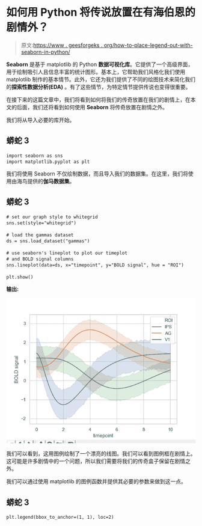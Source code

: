 # 如何用 Python 将传说放置在有海伯恩的剧情外？

> 原文:[https://www . geesforgeks . org/how-to-place-legend-out-with-seaborn-in-python/](https://www.geeksforgeeks.org/how-to-place-legend-outside-the-plot-with-seaborn-in-python/)

**Seaborn** 是基于 matplotlib 的 Python **数据可视化库**。它提供了一个高级界面，用于绘制吸引人且信息丰富的统计图形。基本上，它帮助我们风格化我们使用 matplotlib 制作的基本情节。此外，它还为我们提供了不同的绘图技术来简化我们的**探索性数据分析(EDA)** 。有了这些情节，为特定情节提供传说也变得很重要。

在接下来的这篇文章中，我们将看到如何将我们的传奇放置在我们的剧情上，在本文的后面，我们还将看到如何使用 **Seaborn** 将传奇放置在剧情之外。

我们将从导入必要的库开始。

## 蟒蛇 3

```
import seaborn as sns 
import matplotlib.pyplot as plt
```

我们将使用 Seaborn 不仅绘制数据，而且导入我们的数据集。在这里，我们将使用由海鸟提供的**伽马数据集**。

## 蟒蛇 3

```
# set our graph style to whitegrid
sns.set(style="whitegrid")

# load the gammas dataset
ds = sns.load_dataset("gammas")  

# use seaborn's lineplot to plot our timeplot
# and BOLD signal columns
sns.lineplot(data=ds, x="timepoint", y="BOLD signal", hue = "ROI") 

plt.show()
```

**输出:**

![](img/15161abbf387b7f3495f196d227d34ef.png)

我们可以看到，这用图例绘制了一个漂亮的线图。我们可以看到图例框在剧情上。这可能是许多剧情中的一个问题，所以我们需要将我们的传奇盒子保留在剧情之外。

我们可以通过使用 matplotlib 的图例函数并提供其必要的参数来做到这一点。

## 蟒蛇 3

```
plt.legend(bbox_to_anchor=(1, 1), loc=2)
```